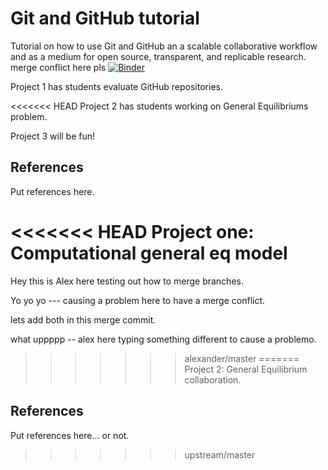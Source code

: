 # Git and GitHub tutorial

Tutorial on how to use Git and GitHub an a scalable collaborative workflow and as a medium for open source, transparent, and replicable research.
merge conflict here pls
[![Binder](https://mybinder.org/badge_logo.svg)](https://mybinder.org/v2/gh/nyupredocs/githubtutorial/master)

Project 1 has students evaluate GitHub repositories.

<<<<<<< HEAD
Project 2 has students working on General Equilibriums problem.

Project 3 will be fun!


## References
Put references here.

<<<<<<< HEAD
Project one: Computational general eq model
=======
Hey this is Alex here testing out how to merge branches.

Yo yo yo --- causing a problem here to have a merge conflict. 

lets add both in this merge commit. 

what uppppp -- alex here typing something different to cause a problemo.

>>>>>>> alexander/master
=======
Project 2: General Equilibrium collaboration.

## References
Put references here... or not.
>>>>>>> upstream/master
